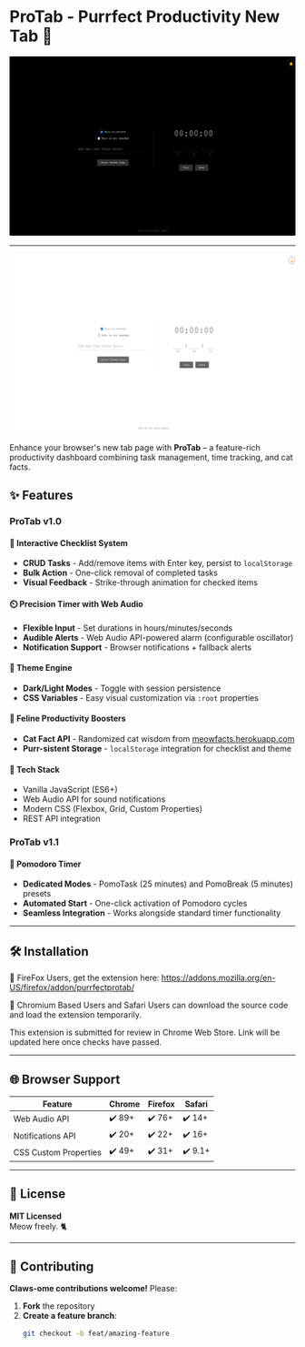 # ProTab - Purrfect Productivity New Tab 🚀

![ProTab](images/SS1.png)

---

![Protab](images/SS2.png)

Enhance your browser's new tab page with **ProTab** – a feature-rich productivity dashboard combining task management, time tracking, and cat facts.

## ✨ Features

### ProTab v1.0

#### 📌 Interactive Checklist System
- **CRUD Tasks** - Add/remove items with Enter key, persist to `localStorage`
- **Bulk Action** - One-click removal of completed tasks
- **Visual Feedback** - Strike-through animation for checked items

#### ⏲️ Precision Timer with Web Audio
- **Flexible Input** - Set durations in hours/minutes/seconds
- **Audible Alerts** - Web Audio API-powered alarm (configurable oscillator)
- **Notification Support** - Browser notifications + fallback alerts

#### 🎨 Theme Engine
- **Dark/Light Modes** - Toggle with session persistence
- **CSS Variables** - Easy visual customization via `:root` properties

#### 🐾 Feline Productivity Boosters
- **Cat Fact API** - Randomized cat wisdom from [meowfacts.herokuapp.com](https://meowfacts.herokuapp.com/)
- **Purr-sistent Storage** - `localStorage` integration for checklist and theme

#### 🔧 Tech Stack
- Vanilla JavaScript (ES6+)
- Web Audio API for sound notifications
- Modern CSS (Flexbox, Grid, Custom Properties)
- REST API integration

### ProTab v1.1

#### 🍅 Pomodoro Timer
- **Dedicated Modes** - PomoTask (25 minutes) and PomoBreak (5 minutes) presets
- **Automated Start** - One-click activation of Pomodoro cycles
- **Seamless Integration** - Works alongside standard timer functionality

---

## 🛠️ Installation

 🦊 FireFox Users, get the extension here: https://addons.mozilla.org/en-US/firefox/addon/purrfectprotab/

 🌟 Chromium Based Users and Safari Users can download the source code and load the extension temporarily. 

 This extension is submitted for review in Chrome Web Store. 
 Link will be updated here once checks have passed.

---

## 🌐 Browser Support

| Feature               | Chrome      | Firefox     | Safari      |
|-----------------------|-------------|-------------|-------------|
| Web Audio API         | ✔️ 89+      | ✔️ 76+      | ✔️ 14+      |
| Notifications API     | ✔️ 20+      | ✔️ 22+      | ✔️ 16+      |
| CSS Custom Properties | ✔️ 49+      | ✔️ 31+      | ✔️ 9.1+     |

---

## 📜 License

**MIT Licensed**  
Meow freely. 🐈  

---

## 🤝 Contributing

**Claws-ome contributions welcome!** Please:  

1. **Fork** the repository  
2. **Create a feature branch**:  
   ```bash
   git checkout -b feat/amazing-feature